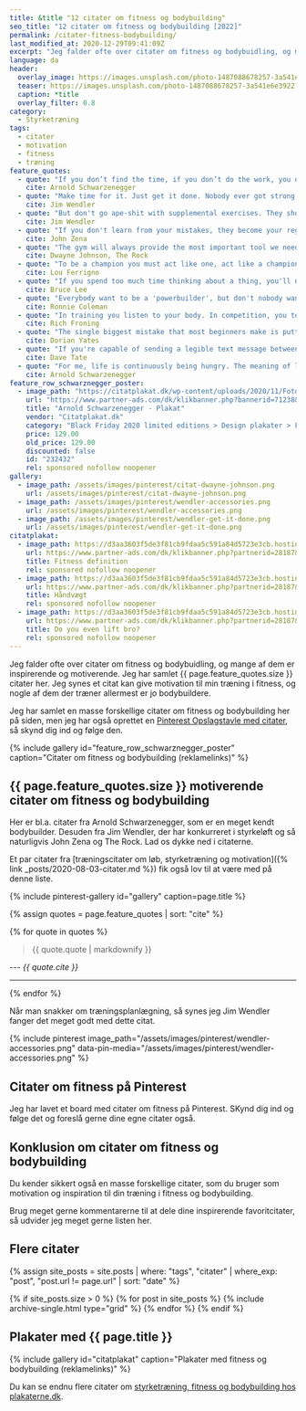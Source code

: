 ```yaml
---
title: &title "12 citater om fitness og bodybuilding"
seo_title: "12 citater om fitness og bodybuilding [2022]"
permalink: /citater-fitness-bodybuilding/
last_modified_at: 2020-12-29T09:41:09Z
excerpt: "Jeg falder ofte over citater om fitness og bodybuidling, og mange af dem er inspirerende og motiverende. Jeg har samlet 12 citater her. Jeg synes et citat kan give motivation til min træning i fitness, og nogle af dem der træner allermest er jo bodybuildere."
language: da
header:
  overlay_image: https://images.unsplash.com/photo-1487088678257-3a541e6e3922?ixlib=rb-1.2.1&ixid=eyJhcHBfaWQiOjEyMDd9&auto=format&fit=crop&w=1900&q=5
  teaser: https://images.unsplash.com/photo-1487088678257-3a541e6e3922?ixlib=rb-1.2.1&ixid=eyJhcHBfaWQiOjEyMDd9&auto=format&fit=crop&w=400&q=5
  caption: *title
  overlay_filter: 0.8
category:
  - Styrketræning
tags:
  - citater
  - motivation
  - fitness
  - træning
feature_quotes:
  - quote: "If you don’t find the time, if you don’t do the work, you don’t get the results."
    cite: Arnold Schwarzenegger
  - quote: "Make time for it. Just get it done. Nobody ever got strong or got in shape by thinking about it. They did it."
    cite: Jim Wendler
  - quote: "But don't go ape-shit with supplemental exercises. They should complement the training, not detract from it. You must have a very strong reason for doing an exercise. If you don't, scrap it and move on. **Who fucking cares, it is accessories.**"
    cite: Jim Wendler
  - quote: "If you don't learn from your mistakes, they become your regrets."
    cite: John Zena
  - quote: "The gym will always provide the most important tool we need to get through life's challenges - Perserverance."
    cite: Dwayne Johnson, The Rock
  - quote: "To be a champion you must act like one, act like a champion."
    cite: Lou Ferrigno
  - quote: "If you spend too much time thinking about a thing, you'll never get it done."
    cite: Bruce Lee
  - quote: "Everybody want to be a 'powerbuilder', but don't nobody want to lift no heavy-ass weights."
    cite: Ronnie Coleman
  - quote: "In training you listen to your body. In competition, you tell it to shut up."
    cite: Rich Froning
  - quote: "The single biggest mistake that most beginners make is putting 100% of their effort into the positive (concentric) part of the rep, while paying no attention to the negative (eccentric) segment."
    cite: Dorian Yates
  - quote: "If you're capable of sending a legible text message between sets, you probably aren't working hard enough."
    cite: Dave Tate
  - quote: "For me, life is continuously being hungry. The meaning of life is not simply to exist, to survive, but to move ahead, to go up, to achieve, to conquer."
    cite: Arnold Schwarzenegger
feature_row_schwarznegger_poster:
  - image_path: "https://citatplakat.dk/wp-content/uploads/2020/11/Fotoplakat-arnold-shwarzenegger-FO10270.png"
    url: "https://www.partner-ads.com/dk/klikbanner.php?bannerid=71238&partnerid=28187&htmlurl=https://citatplakat.dk/plakater/design-plakater/arnold-schwarzenegger-plakat/"
    title: "Arnold Schwarzenegger - Plakat"
    vendor: "Citatplakat.dk"
    category: "Black Friday 2020 limited editions > Design plakater > Fotokunst plakater > Historiske billeder > Ikoniske billeder - Black Friday limited > Plakater > Plakater til stuen > Sort hvid plakater"
    price: 129.00
    old_price: 129.00
    discounted: false
    id: "232432"
    rel: sponsored nofollow noopener
gallery:
  - image_path: /assets/images/pinterest/citat-dwayne-johnson.png
    url: /assets/images/pinterest/citat-dwayne-johnson.png
  - image_path: /assets/images/pinterest/wendler-accessories.png
    url: /assets/images/pinterest/wendler-accessories.png
  - image_path: /assets/images/pinterest/wendler-get-it-done.png
    url: /assets/images/pinterest/wendler-get-it-done.png
citatplakat:
  - image_path: https://d3aa3603f5de3f81cb9fdaa5c591a84d5723e3cb.hosting4cdn.com/wp-content/uploads/2020/11/Definition-fitness-ML10014-214x300.png
    url: https://www.partner-ads.com/dk/klikbanner.php?partnerid=28187&bannerid=71262&htmlurl=https://citatplakat.dk/plakater/definitionsplakater/fitness-definition-engelsk/
    title: Fitness definition
    rel: sponsored nofollow noopener
  - image_path: https://d3aa3603f5de3f81cb9fdaa5c591a84d5723e3cb.hosting4cdn.com/wp-content/uploads/2020/11/Plakat-med-tegning-af-vaegt-PA10081-214x300.png
    url: https://www.partner-ads.com/dk/klikbanner.php?partnerid=28187&bannerid=71262&htmlurl=https://citatplakat.dk/plakater/haandvaegt-patent-plakat/
    title: Håndvægt
    rel: sponsored nofollow noopener
  - image_path: https://d3aa3603f5de3f81cb9fdaa5c591a84d5723e3cb.hosting4cdn.com/wp-content/uploads/2020/11/Citat-plakat-staerk-mand-CG16100-595x833.png
    url: https://www.partner-ads.com/dk/klikbanner.php?partnerid=28187&bannerid=71262&htmlurl=https://citatplakat.dk/plakater/citatplakater/do-you-even-lift-bro/
    title: Do you even lift bro?
    rel: sponsored nofollow noopener
---
```


Jeg falder ofte over citater om fitness og bodybuidling, og mange af dem er inspirerende og motiverende. Jeg har samlet {{ page.feature_quotes.size }} citater her. Jeg synes et citat kan give motivation til min træning i fitness, og nogle af dem der træner allermest er jo bodybuildere.

Jeg har samlet en masse forskellige citater om fitness og bodybuilding her på siden, men jeg har også oprettet en [Pinterest Opslagstavle med citater](https://pin.it/6VHPDcC), så skynd dig ind og følge den.

{% include gallery id="feature_row_schwarznegger_poster" caption="Citater om fitness og bodybuilding (reklamelinks)" %}

## {{ page.feature_quotes.size }} motiverende citater om fitness og bodybuilding

Her er bl.a. citater fra Arnold Schwarzenegger, som er en meget kendt bodybuilder. Desuden fra Jim Wendler, der har konkurreret i styrkeløft og så naturligvis John Zena og The Rock. Lad os dykke ned i citaterne.

Et par citater fra [træningscitater om løb, styrketræning og motivation]({% link _posts/2020-08-03-citater.md %}) fik også lov til at være med på denne liste.

{% include pinterest-gallery id="gallery" caption=page.title %}

{% assign quotes = page.feature_quotes | sort: "cite" %}

{% for quote in quotes %}
> {{ quote.quote | markdownify }}

--- <cite>{{ quote.cite }}</cite>

***
{% endfor %}

Når man snakker om træningsplanlægning, så synes jeg Jim Wendler fanger det meget godt med dette citat.

{% include pinterest image_path="/assets/images/pinterest/wendler-accessories.png" data-pin-media="/assets/images/pinterest/wendler-accessories.png" %}

## Citater om fitness på Pinterest

Jeg har lavet et board med citater om fitness på Pinterest. SKynd dig ind og følge det og foreslå gerne dine egne citater også.

<a data-pin-do="embedBoard" data-pin-lang="da" data-pin-board-width="600" data-pin-scale-height="400" data-pin-scale-width="115" href="https://www.pinterest.dk/motionsplan/tr%25C3%25A6ningscitater-citater-om-tr%25C3%25A6ning-og-motivation/"></a>
<script async defer src="//assets.pinterest.com/js/pinit.js"></script>

## Konklusion om citater om fitness og bodybuilding

Du kender sikkert også en masse forskellige citater, som du bruger som motivation og inspiration til din træning i fitness og bodybuilding.

Brug meget gerne kommentarerne til at dele dine inspirerende favoritcitater, så udvider jeg meget gerne listen her.

## Flere citater

{% assign site_posts = site.posts | where: "tags", "citater" | where_exp: "post", "post.url != page.url" | sort: "date" %}

<div class="feature__wrapper">

{% if site_posts.size > 0 %}
  {% for post in site_posts %}
    {% include archive-single.html type="grid" %}
  {% endfor %}
{% endif %}

</div>

## Plakater med {{ page.title }}

{% include gallery id="citatplakat" caption="Plakater med fitness og bodybuilding (reklamelinks)"  %}

Du kan se endnu flere citater om [styrketræning, fitness og bodybuilding hos plakaterne.dk](https://www.plakaterne.dk/plakater-traening-styrketraening-loeb/).
